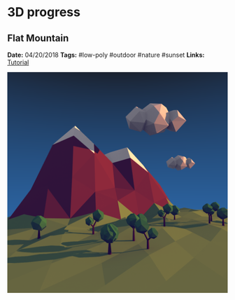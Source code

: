 # 3D progress

## Flat Mountain

**Date:** 04/20/2018
**Tags:** #low-poly #outdoor #nature #sunset
**Links:** [Tutorial](https://cgi.tutsplus.com/tutorials/secrets-to-creating-low-poly-illustrations-in-blender--cg-31770)

![Flat Mountain Render](https://raw.githubusercontent.com/pmdartus/3d-scratchpad/master/01-flat-mountain/render/render.png)

